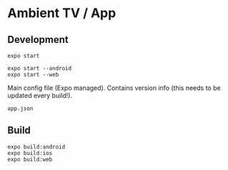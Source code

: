 # Ambient TV / App


## Development
```
expo start

expo start --android
expo start --web
```

Main config file (Expo managed). Contains version info (this needs to be updated every build!).
```
app.json
```


## Build
```
expo build:android
expo build:ios
expo build:web
```
